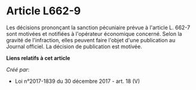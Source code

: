 # Article L662-9

Les décisions prononçant la sanction pécuniaire prévue à l'article L. 662-7 sont motivées et notifiées à l'opérateur
économique concerné. Selon la gravité de l'infraction, elles peuvent faire l'objet d'une publication au Journal officiel. La
décision de publication est motivée.

**Liens relatifs à cet article**

_Créé par_:

  - Loi n°2017-1839 du 30 décembre 2017 - art. 18 (V)
